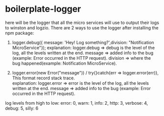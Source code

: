 # boilerplate-logger

here will be the logger that all the micro services will use to output their logs to winston and logzio.
There are 2 ways to use the logger after installing the npm package:

1. logger.debug({ message: 'Hey! Log something?',division: "Notification MicroService"});
   explanation: logger.debug => debug is the level of the log, all the levels written at the end.
                message => added info to the bug (example: Error occurred in the HTTP request).
                division => where the bug happened(example: Notification MicroService).

2. logger.error(new Error("message")) / try{}catch{err => logger.error(err)}, This format record stack trace.  
   explanation: logger.error => error is the level of the log, all the levels written at the end.
                message => added info to the bug (example: Error occurred in the HTTP request).

log levels from high to low:
error: 0,
warn: 1,
info: 2,
http: 3,
verbose: 4,
debug: 5,
silly: 6
